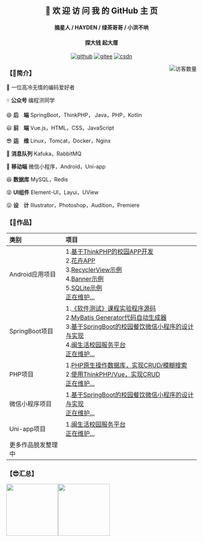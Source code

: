 <h2 align="center">👋 欢 迎 访 问 我 的 GitHub 主 页</h2>
<h4 align="center">摘星人 / HAYDEN / 绿茶哥哥 / 小洪不哄</h4>
<h4 align="center">探大钱 起大厝</h4>
<p align="center">
  <a href="https://github.com/hongyoudan"><img src="https://img.shields.io/badge/GitHub-ff79c6" alt="github"></a>
  <a href="https://gitee.com/hong-youdan"><img src="https://img.shields.io/badge/Gitee-fe7300" alt="gitee"></a>
  <a href="https://blog.csdn.net/qq_44402184"><img src="https://img.shields.io/badge/CSDN-cf000e" alt="csdn"></a>
</p>

<img align='right' src="https://profile-counter.glitch.me/hongyoudan/count.svg" alt="访客数量"/>

### 【🤩简介】

🐧 一位高冷无情的编码爱好者

🀄️  **公众号**   编程洪同学

😄  **后&nbsp;&nbsp;&nbsp;&nbsp;端**   SpringBoot，ThinkPHP， Java，PHP，Kotlin

😃  **前&nbsp;&nbsp;&nbsp;&nbsp;端**   Vue.js，HTML，CSS，JavaScript

😎  **运&nbsp;&nbsp;&nbsp;&nbsp;维**   Linux，Tomcat，Docker，Nginx

😬  **消息队列**  Kafuka，RabbitMQ

🧐  **移动端**   微信小程序，Android，Uni-app

😆  **数据库**   MySQL，Redis

😝  **UI组件**   Element-UI，Layui，UView

😛  **设&nbsp;&nbsp;&nbsp;&nbsp;计**   Illustrator，Photoshop，Audition，Premiere

### 【🥰作品】

| 类别               | 项目                                                         |
| :----------------- | :----------------------------------------------------------- |
| Android应用项目    | 1.[基于ThinkPHP的校园APP开发](https://github.com/hongyoudan/MinlifeApp)<br>2.[花卉APP](https://github.com/hongyoudan/huahui)<br/>3.[RecyclerView示例](https://github.com/hongyoudan/RecyclerViewDemo)<br/>4.[Banner示例](https://github.com/hongyoudan/BannerDemo)<br/>5.[SQLite示例](https://github.com/hongyoudan/SQLiteDemo)<br/>[正在维护...]() |
| SpringBoot项目     | 1.[《软件测试》课程实验程序源码](https://github.com/hongyoudan/softwaretesting)<br>2.[MyBatis Generator代码自动生成器](https://github.com/hongyoudan/mybatis-generator-demo)<br>3.[基于SpringBoot的校园餐饮微信小程序的设计与实现](https://github.com/hongyoudan/minlife-2)<br/>4.[闽生活校园服务平台](https://github.com/hongyoudan/minlife-3)<br/>[正在维护...]() |
| PHP项目            | 1.[PHP原生操作数据库，实现CRUD/模糊搜索](https://github.com/hongyoudan/mall-protogenous)<br>2.[使用ThinkPHP/Vue，实现CRUD](https://github.com/hongyoudan/mall-tp)<br>[正在维护...]() |
| 微信小程序项目     | 1.[基于SpringBoot的校园餐饮微信小程序的设计与实现](https://github.com/hongyoudan/minlife-2)<br/>[正在维护...]() |
| Uni-app项目        | 1.[闽生活校园服务平台](https://github.com/hongyoudan/minlife-3)<br/>[正在维护...]() |
| 更多作品脱发整理中 |                                                              |

### 【😎汇总】

<img align="" height="137px" src="https://github-readme-stats.vercel.app/api?username=hongyoudan&hide_title=true&hide_border=true&show_icons=true&include_all_commits=true&line_height=21&bg_color=0,EC6C6C,FFD479,FFFC79,73FA79&theme=graywhite&locale=cn" /><img align="" height="137px" src="https://github-readme-stats.vercel.app/api/top-langs/?username=hongyoudan&hide_title=true&hide_border=true&layout=compact&bg_color=0,73FA79,73FDFF,D783FF&theme=graywhite&locale=cn" />

